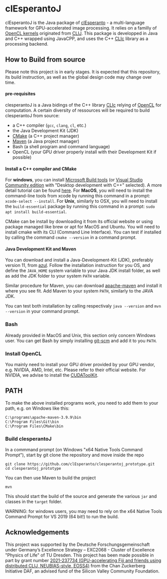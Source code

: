 

# clEsperantoJ

clEsperantoJ is the Java package of [clEsperanto] - a multi-language framework for GPU-accelerated image processing. It relies on a familly of [OpenCL kernels] originated from [CLIJ]. This package is developped in Java and C++ wrapped using JavaCPP, and uses the C++ [CLIc] library as a processing backend.

## How to Build from source

Please note this project is in early stages.
It is expected that this repository, its build instruction, as well as the global design code may change over time.

#### pre-requisites

clesperantoJ is a Java bidings of the C++ library [CLIc]() relying of [OpenCL]() for computation.
A certain diversity of ressources will be required to build clesperantoJ from source:
- a C++ compiler (`gcc`, `clang`, `cl`, etc.)
- the Java Development Kit (JDK)
- [CMake](https://cmake.org/) (a C++ project manager)
- [Maven](https://maven.apache.org/download.cgi) (a Java project manager)
- Bash (a shell program and command language)
- OpenCL (your GPU driver properly install with their Development Kit if possible)

#### Install a C++ compiler and CMake

For __windows__, you can install [Microsoft Build tools](https://visualstudio.microsoft.com/visual-cpp-build-tools/) (or [Visual Studio Community edition](https://visualstudio.microsoft.com/vs/community/) with "Desktop development with C++" selected). A more detail tutorial can be found [here](https://biapol.github.io/blog/robert_haase/ms_build_tools/readme.html).
For __MacOS__, you will need to install the command-line tools from xcode by running this command in a prompt: `xcode-select --install`.
For __Unix__, similarly to OSX, you will need to install the `build-essential` package by running this command in a prompt: `sudo apt install build-essential`.

CMake can be install by downloading it from its official website or using package managed like brew or apt for MacOS and Ubuntu.
You will need to install cmake with its CLI (Command Line Interface).
You can test if installed by calling the command `cmake --version` in a command prompt.

#### Java Development Kit and Maven

You can download and install a Java-Development-Kit (JDK), preferably version 11, from [azul](https://www.azul.com/downloads/?package=jdk#download-openjdk).
Follow the installation instruction for you OS, and define the `JAVA_HOME` system variable to your Java JDK install folder, as well as add the JDK folder to your system `PATH` variable.

Similar procedure for Maven, you can download [apache-maven](https://maven.apache.org/download.cgi) and install it where you see fit. Add Maven to your system `PATH`, similarly to the JAVA JDK.

You can test both installation by calling respectivaly `java --version` and `mvn --version` in your command prompt.

### Bash

Already provided in MacOS and Unix, this section only concern Windows user.
You can get Bash by simply installing [git-scm](https://git-scm.com/downloads) and add it to you `PATH`.

### Install OpenCL

You mainly need to install your GPU driver provided by your GPU vendor, e.g. NVIDIA, AMD, Intel, etc. Please refer to their official website.
For NVIDIA, we advise to install the [CUDAToolKit](https://developer.nvidia.com/cuda-toolkit).

## PATH

To make the above installed programs work, you need to add them to your path, e.g. on Windows like this:
```
C:\programs\apache-maven-3.9.9\bin
C:\Program Files\Git\bin
C:\Program Files\CMake\bin
```

### Build clesperantoJ

In a commmand prompt (on Windows "x64 Native Tools Command Prompt"), start by git clone the repository and move inside the repo
```
git clone https://github.com/clEsperanto/clesperantoj_prototype.git
cd clesperantoj_prototype
```
You can then use Maven to build the project
```
mvn
```
This should start the build of the source and generate the various `jar` and classes in the `target` folder.

WARNING: for windows users, you may need to rely on the x64 Native Tools Command Prompt for VS 2019 (64 bit!) to run the build.

## Acknowledgements
This project was supported by the Deutsche Forschungsgemeinschaft under Germany’s Excellence Strategy – EXC2068 - Cluster of Excellence "Physics of Life" of TU Dresden.
This project has been made possible in part by grant number [2021-237734 (GPU-accelerating Fiji and friends using distributed CLIJ, NEUBIAS-style, EOSS4)](https://chanzuckerberg.com/eoss/proposals/gpu-accelerating-fiji-and-friends-using-distributed-clij-neubias-style/) from the Chan Zuckerberg Initiative DAF, an advised fund of the Silicon Valley Community Foundation.


[clEsperanto]: http://clesperanto.net/
[OpenCL kernels]: https://github.com/clEsperanto/clij-opencl-kernels/tree/clesperanto_kernels
[CLIJ]: http://clij.github.io/
[CLIc]: https://github.com/clEsperanto/CLIc
[community guidelines]: https://clij.github.io/clij2-docs/community_guidelines
[github issue]: https://github.com/clEsperanto/pyclesperanto/issues
[image.sc forum]: https://forum.image.sc/

